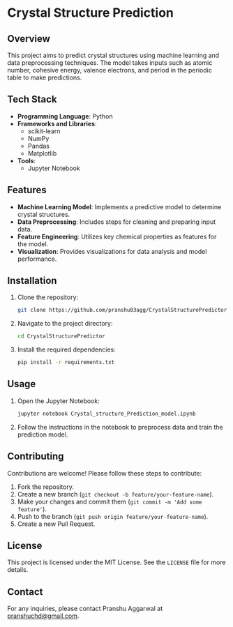 # Crystal Structure Prediction

## Overview
This project aims to predict crystal structures using machine learning and data preprocessing techniques. The model takes inputs such as atomic number, cohesive energy, valence electrons, and period in the periodic table to make predictions.

## Tech Stack
- **Programming Language**: Python
- **Frameworks and Libraries**:
  - scikit-learn
  - NumPy
  - Pandas
  - Matplotlib
- **Tools**:
  - Jupyter Notebook

## Features
- **Machine Learning Model**: Implements a predictive model to determine crystal structures.
- **Data Preprocessing**: Includes steps for cleaning and preparing input data.
- **Feature Engineering**: Utilizes key chemical properties as features for the model.
- **Visualization**: Provides visualizations for data analysis and model performance.

## Installation
1. Clone the repository:
    ```bash
    git clone https://github.com/pranshu03agg/CrystalStructurePredictor.git
    ```
2. Navigate to the project directory:
    ```bash
    cd CrystalStructurePredictor
    ```
3. Install the required dependencies:
    ```bash
    pip install -r requirements.txt
    ```

## Usage
1. Open the Jupyter Notebook:
    ```bash
    jupyter notebook Crystal_structure_Prediction_model.ipynb
    ```
2. Follow the instructions in the notebook to preprocess data and train the prediction model.

## Contributing
Contributions are welcome! Please follow these steps to contribute:
1. Fork the repository.
2. Create a new branch (`git checkout -b feature/your-feature-name`).
3. Make your changes and commit them (`git commit -m 'Add some feature'`).
4. Push to the branch (`git push origin feature/your-feature-name`).
5. Create a new Pull Request.

## License
This project is licensed under the MIT License. See the `LICENSE` file for more details.

## Contact
For any inquiries, please contact Pranshu Aggarwal at [pranshuchd@gmail.com](pranshuchd@gmail.com).


